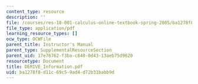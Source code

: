 ```yaml
---
content_type: resource
description: ''
file: /courses/res-18-001-calculus-online-textbook-spring-2005/ba1278f8d11c69c59ad4d72b31babb9d_DERIVE_Information.pdf
file_type: application/pdf
learning_resource_types: []
ocw_type: OCWFile
parent_title: Instructor's Manual
parent_type: SupplementalResourceSection
parent_uid: 17e76762-f3ba-c840-0d43-13aeb75d9620
resourcetype: Document
title: DERIVE_Information.pdf
uid: ba1278f8-d11c-69c5-9ad4-d72b31babb9d
---
```

